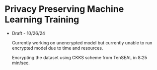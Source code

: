 # Privacy Preserving Machine Learning Training 

* Draft - 10/26/24
  
  Currently working on unencrypted model but currently unable to run encrypted model due to time and resources.
  
  Encrypting the dataset using CKKS scheme from TenSEAL in 8:25 min/sec.
